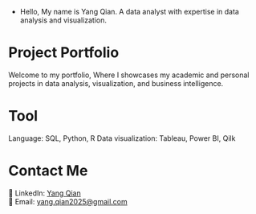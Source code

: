 - Hello, My name is Yang Qian. A data analyst with expertise in data analysis and visualization.

# Project Portfolio
Welcome to my portfolio, Where I showcases my academic and personal projects in data analysis, visualization, and business intelligence.

# Tool 
Language: SQL, Python, R
Data visualization: Tableau, Power BI, Qilk

# Contact Me
📌 LinkedIn: [Yang Qian](https://www.linkedin.com/in/yangqian86)  
📌 Email: yang.qian2025@gmail.com
